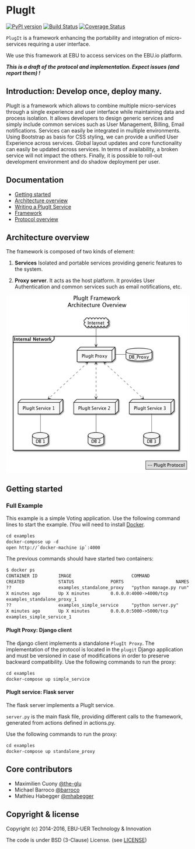 PlugIt
=======
[![PyPI version](https://badge.fury.io/py/plugit.png)](https://badge.fury.io/py/plugit)
[![Build Status](https://travis-ci.org/ebu/PlugIt.svg?branch=master)](https://travis-ci.org/ebu/PlugIt)
[![Coverage Status](https://coveralls.io/repos/github/ebu/PlugIt/badge.svg?branch=master)](https://coveralls.io/github/ebu/PlugIt?branch=master)

`PlugIt` is a framework enhancing the portability and integration of micro-services requiring a user interface.

We use this framework at EBU to access services on the EBU.io platform. 

***This is a draft of the protocol and implementation. Expect issues (and report them) !***


## Introduction: Develop once, deploy many.
 
PlugIt is a framework which allows to combine multiple micro-services through a single experience and user interface while maintaining data and process isolation. 
It allows developers to design generic services and simply include common services such as User Management, Billing, Email notifications.
Services can easily be integrated in multiple environments. Using Bootstrap as basis for CSS styling, we can provide a unified User Experience across services. 
Global layout updates and core functionality can easily be updated across services.
In terms of availability, a broken service will not impact the others. 
Finally, it is possible to roll-out development environment and do shadow deployment per user.


## Documentation

* [Getting started](#getting-started)
* [Architecture overview](#architecture-overview)
* [Writing a PlugIt Service](./docs/new-plugit-service.md)
* [Framework](./docs/framework.md)
* [Protocol overview](./docs/protocol.md)


## Architecture overview

The framework is composed of two kinds of element:

1. **Services** Isolated and portable services providing generic features to the system.

2. **Proxy server**. It acts as the host platform. It provides User Authentication and common services such as email notifications, etc.


![architecture-overview](./docs/images/architecture_overview.png)

## Getting started

<!--
### New service

1. Install the plugit package:

  pip install plugit

2. Create a new service:

  #!/usr/bin/env python
  # -*- coding: utf-8 -*-
  
  import plugit
  import actions
  
  if __name__ == "__main__":
      plugit.load_actions(actions)
      plugit.app.run(host="0.0.0.0", debug=plugit.params.DEBUG, threaded=True)
-->

### Full Example

This example is a simple Voting application. Use the following command lines to start the example. 
(You will need to install [Docker](https://docs.docker.com/engine/installation/).

    cd examples
    docker-compose up -d
    open http://`docker-machine ip`:4000
    

The previous commands should have started two containers:
    
    $ docker ps
    CONTAINER ID        IMAGE                       COMMAND                  CREATED             STATUS              PORTS                    NAMES
    ??                  examples_standalone_proxy   "python manage.py run"   X minutes ago       Up X minutes        0.0.0.0:4000->4000/tcp   examples_standalone_proxy_1
    ??                  examples_simple_service     "python server.py"       X minutes ago       Up X minutes        0.0.0.0:5000->5000/tcp   examples_simple_service_1


#### PlugIt Proxy: Django client

The django client implements a standalone `PlugIt Proxy`. The implementation of the protocol is located in the `plugit` 
Django application and must be versioned in case of modifications in order to preserve backward compatibility. 
Use the following commands to run the proxy:

    cd examples 
    docker-compose up simple_service


#### PlugIt service: Flask server

The flask server implements a PlugIt service.

`server.py` is the main flask file, providing different calls to the framework, generated from actions defined in actions.py. 

Use the following commands to run the proxy:

    cd examples 
    docker-compose up standalone_proxy


## Core contributors

* Maximilien Cuony [@the-glu](https://github.com/the-glu)
* Michael Barroco [@barroco](https://github.com/barroco)
* Mathieu Habegger [@mhabegger](https://github.com/mhabegger)


## Copyright & license

Copyright (c) 2014-2016, EBU-UER Technology & Innovation

The code is under BSD (3-Clause) License. (see [LICENSE](./LICENSE))

